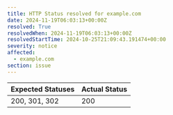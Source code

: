 ```yaml
---
title: HTTP Status resolved for example.com
date: 2024-11-19T06:03:13+00:00Z
resolved: True
resolvedWhen: 2024-11-19T06:03:13+00:00Z
resolvedStartTime: 2024-10-25T21:09:43.191474+00:00
severity: notice
affected:
  - example.com
section: issue
---
```


| Expected Statuses | Actual Status  |
|-------------------|----------------|
| 200, 301, 302 | 200 |
